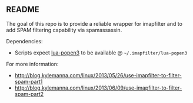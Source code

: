 README
------ 

The goal of this repo is to provide a reliable wrapper for imapfilter and to add SPAM filtering capability via spamassassin.

Dependencies:
* Scripts expect [lua-popen3](https://github.com/kylemanna/lua-popen3) to be available @ <code>~/.imapfilter/lua-popen3</code>

For more information:
* http://blog.kylemanna.com/linux/2013/05/26/use-imapfilter-to-filter-spam-part1
* http://blog.kylemanna.com/linux/2013/06/09/use-imapfilter-to-filter-spam-part2

